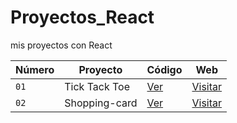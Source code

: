 # Proyectos_React
mis proyectos con React

| Número | Proyecto | Código | Web |
| --- | --- | --- | --- |
| `01` | Tick Tack Toe | [Ver](01-ticktacktoe) | [Visitar](https://tic-tac-toe-vz.netlify.app/) |
| `02` | Shopping-card | [Ver](02-shopping-card) | [Visitar](https://02-shopping-card.netlify.app/) |
